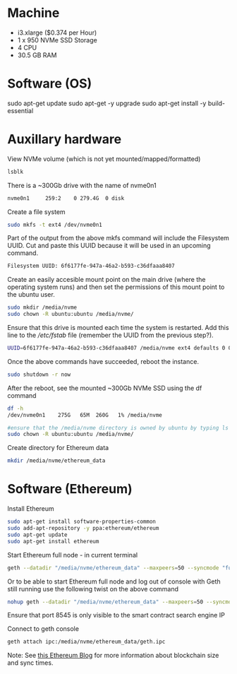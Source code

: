 # Machine
- i3.xlarge ($0.374 per Hour)
- 1 x 950 NVMe SSD Storage
- 4 CPU
- 30.5 GB RAM

# Software (OS)
sudo apt-get update
sudo apt-get -y upgrade
sudo apt-get install -y build-essential

# Auxillary hardware
View NVMe volume (which is not yet mounted/mapped/formatted)
```bash
lsblk
```
There is a ~300Gb drive with the name of nvme0n1
```bash
nvme0n1     259:2    0 279.4G  0 disk 
```
Create a file system
```bash
sudo mkfs -t ext4 /dev/nvme0n1 
```
Part of the output from the above mkfs command will include the Filesystem UUID. Cut and paste this UUID because it will be used in an upcoming command.
```bash
Filesystem UUID: 6f6177fe-947a-46a2-b593-c36dfaaa8407
```
Create an easily accesible mount point on the main drive (where the operating system runs) and then set the permissions of this mount point to the ubuntu user.
```bash
sudo mkdir /media/nvme
sudo chown -R ubuntu:ubuntu /media/nvme/
```
Ensure that this drive is mounted each time the system is restarted. Add this line to the */etc/fstab* file (remember the UUID from the previous step?).
```bash
UUID=6f6177fe-947a-46a2-b593-c36dfaaa8407 /media/nvme ext4 defaults 0 0
```
Once the above commands have succeeded, reboot the instance.
```bash
sudo shutdown -r now
```
After the reboot, see the mounted ~300Gb NVMe SSD using the df command
```bash
df -h
/dev/nvme0n1    275G   65M  260G   1% /media/nvme
```
```bash
#ensure that the /media/nvme directory is owned by ubuntu by typing ls -la /media/nvme If it is not then type the following command
sudo chown -R ubuntu:ubuntu /media/nvme/
```
Create directory for Ethereum data
```bash
mkdir /media/nvme/ethereum_data
```
# Software (Ethereum)
Install Ethereum
```bash
sudo apt-get install software-properties-common
sudo add-apt-repository -y ppa:ethereum/ethereum
sudo apt-get update
sudo apt-get install ethereum
```

Start Ethereum full node - in current terminal
```bash
geth --datadir "/media/nvme/ethereum_data" --maxpeers=50 --syncmode "full" --rpc --rpcport "8545" --rpcaddr "0.0.0.0" --rpccorsdomain "*" --cache 4096
```

Or to be able to start Ethereum full node and log out of console with Geth still running use the following twist on the above command

```bash
nohup geth --datadir "/media/nvme/ethereum_data" --maxpeers=50 --syncmode "full" --rpc --rpcport "8545" --rpcaddr "0.0.0.0" --rpccorsdomain "*" --cache 4096 >/dev/null 2>&1 &
```

Ensure that port 8545 is only visible to the smart contract search engine IP

Connect to geth  console
```bash
geth attach ipc:/media/nvme/ethereum_data/geth.ipc 
```

Note: See [this Ethereum Blog](https://blog.ethereum.org/2019/07/10/geth-v1-9-0/) for more information about blockchain size and sync times.
